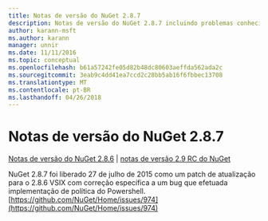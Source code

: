 ```yaml
---
title: Notas de versão do NuGet 2.8.7
description: Notas de versão do NuGet 2.8.7 incluindo problemas conhecidos, correções de bug, recursos adicionados e DCRs.
author: karann-msft
ms.author: karann
manager: unnir
ms.date: 11/11/2016
ms.topic: conceptual
ms.openlocfilehash: b61a57242fe05d82b48dc80603aeffda562ada2c
ms.sourcegitcommit: 3eab9c4dd41ea7ccd2c28bb5ab16f6fbbec13708
ms.translationtype: MT
ms.contentlocale: pt-BR
ms.lasthandoff: 04/26/2018
---
```

# <a name="nuget-287-release-notes"></a>Notas de versão do NuGet 2.8.7

[Notas de versão do NuGet 2.8.6](../release-notes/nuget-2.8.6.md) | [notas de versão 2.9 RC do NuGet](../release-notes/nuget-2.9-RC.md)

NuGet 2.8.7 foi liberado 27 de julho de 2015 como um patch de atualização para o 2.8.6 VSIX com correção específica a um bug que efetuada implementação de política do Powershell.
[https://github.com/NuGet/Home/issues/974](https://github.com/NuGet/Home/issues/974)